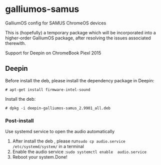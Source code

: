 # galliumos-samus

GalliumOS config for SAMUS ChromeOS devices

This is (hopefully) a temporary package which will be incorporated into
a higher-order GalliumOS package, after resolving the issues associated
therewith.

Support for Deepin on ChromeBook Piexl 2015

## Deepin

Before install the deb, please install the dependency package in Deepin:

```
# apt-get install firmware-intel-sound
```

Install the deb:

```
# dpkg -i deepin-galliumos-samus_2.9901_all.deb
```



### Post-install

Use systemd service to  open the audio automatically

1. After install the deb , please run`sudo cp audio.service /etc/systemd/system/` in a terminal
2. Enable the audio service :`sudo systemctl enable  audio.service`
3. Reboot your system.Done!